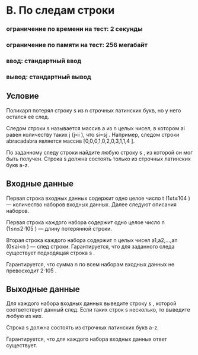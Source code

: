 # B. По следам строки
### ограничение по времени на тест: 2 секунды
### ограничение по памяти на тест: 256 мегабайт
### ввод: стандартный ввод
### вывод: стандартный вывод

## Условие
Поликарп потерял строку s
из n
строчных латинских букв, но у него остался её след.

Следом строки s
называется массив a
из n
целых чисел, в котором ai
равен количеству таких j
(j<i
), что si=sj
. Например, следом строки abracadabra является массив [0,0,0,1,0,2,0,3,1,1,4
].

По заданному следу строки найдите любую строку s
, из которой он мог быть получен. Строка s
должна состоять только из строчных латинских букв a-z.

## Входные данные
Первая строка входных данных содержит одно целое число t
(1≤t≤104
) — количество наборов входных данных. Далее следуют описания наборов.

Первая строка каждого набора содержит одно целое число n
(1≤n≤2⋅105
) — длину потерянной строки.

Вторая строка каждого набора содержит n
целых чисел a1,a2,…,an
(0≤ai<n
) — след строки. Гарантируется, что для заданного следа существует подходящая строка s
.

Гарантируется, что сумма n
по всем наборам входных данных не превосходит 2⋅105
.

## Выходные данные
Для каждого набора входных данных выведите строку s
, которой соответствует данный след. Если таких строк s
несколько, то выведите любую из них.

Строка s
должна состоять из строчных латинских букв a-z.

Гарантируется, что для каждого набора входных данных ответ существует.